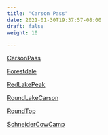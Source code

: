 ```yaml
---
title: "Carson Pass"
date: 2021-01-30T19:37:57-08:00
draft: false
weight: 10

---
```


<a target="_blank" href="/xmeyers/static/maps/CarsonPass.pdf">CarsonPass</a> 

<a target="_blank" href="/xmeyers/static/maps/Forestdale.pdf">Forestdale</a> 

<a target="_blank" href="/xmeyers/static/maps/RedLakePeak.pdf">RedLakePeak</a> 

<a target="_blank" href="/xmeyers/static/maps/RoundLakeCarson.pdf">RoundLakeCarson</a> 

<a target="_blank" href="/xmeyers/static/maps/RoundTop.pdf">RoundTop</a> 

<a target="_blank" href="/xmeyers/static/maps/SchneiderCowCamp.pdf">SchneiderCowCamp</a> 

